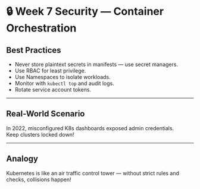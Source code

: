 # 🔒 Week 7 Security — Container Orchestration

## Best Practices

- Never store plaintext secrets in manifests — use secret managers.
- Use RBAC for least privilege.
- Use Namespaces to isolate workloads.
- Monitor with `kubectl top` and audit logs.
- Rotate service account tokens.

---

## Real-World Scenario

In 2022, misconfigured K8s dashboards exposed admin credentials.  
Keep clusters locked down!

---

## Analogy

Kubernetes is like an air traffic control tower — without strict rules and checks, collisions happen!
